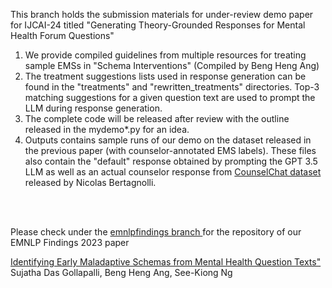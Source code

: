 

This branch holds the submission materials for under-review demo paper for IJCAI-24
titled "Generating Theory-Grounded Responses for Mental Health Forum Questions"
<ol>
<li>We provide compiled guidelines from multiple resources for treating sample EMSs in "Schema Interventions" (Compiled by Beng Heng Ang)
</li>
<li>The treatment suggestions lists used in response generation can be found in the "treatments" and "rewritten_treatments" directories. 
Top-3 matching suggestions for a given question text
are used to prompt the LLM during response generation.
</li>
<li>
The complete code will be released after review with the outline released in the mydemo*.py for an idea.
</li>
<li>
Outputs contains sample runs of our demo on the dataset released in the previous paper (with counselor-annotated EMS labels).
These files also contain the "default" response obtained by prompting the GPT 3.5 LLM as well as an actual counselor response
from <a href="https://github.com/nbertagnolli/counsel-chat">CounselChat dataset</a> released by Nicolas Bertagnolli.
</li>
</ol>

<br>
<br>

Please check under the <a href="https://github.com/NUS-IDS/ems_mentalhealth/tree/emnlpfindings"> emnlpfindings branch </a> for the repository 
of our EMNLP Findings 2023 paper 

<a href="https://aclanthology.org/2023.findings-emnlp.792/">Identifying Early Maladaptive Schemas from Mental Health Question Texts" </a>
Sujatha Das Gollapalli, Beng Heng Ang, See-Kiong Ng
